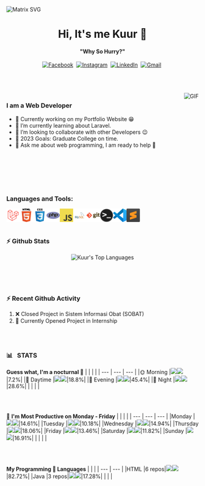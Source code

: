 ![Matrix SVG](https://raw.githubusercontent.com/rodrigograca31/rodrigograca31/master/matrix.svg)
<p>
  <h1 align="center"><b>Hi, It's me Kuur 👋</b></h1>
</p>

<p>
  <h4 align="center"><b>"Why So Hurry?"</b></h4>
</p>

<p align="center">
  <a href="https://www.facebook.com/kurniadhn"><img src="https://img.shields.io/badge/facebook-%231877F2.svg?&style=for-the-badge&logo=facebook&logoColor=white" alt="Facebook" /></a>&nbsp;
  <a href="https://instagram.com/kurniadhn"><img src="https://img.shields.io/badge/instagram-%23E4405F.svg?&style=for-the-badge&logo=instagram&logoColor=white" alt="Instagram" /></a>&nbsp;
  <a href="https://www.linkedin.com/in/dicky-kurnia-ramadhan-610361186/"><img src="https://img.shields.io/badge/linkedin-%230077B5.svg?&style=for-the-badge&logo=linkedin&logoColor=white" alt="LinkedIn" /></a>&nbsp;
  <a href="mailto:dickynakiri@gmail.com?subject=Hello%20Kuur"><img src="https://img.shields.io/badge/gmail-%23D14836.svg?&style=for-the-badge&logo=gmail&logoColor=white" alt="Gmail"/></a>&nbsp;
</p>

<br>
<br>
<br>

<img align="right" height="270px" alt="GIF" src="https://i.pinimg.com/originals/e4/26/70/e426702edf874b181aced1e2fa5c6cde.gif">

### I am a Web Developer
- 🔭 Currently working on my Portfolio Website :grin:
- 🌱 I’m currently learning about Laravel.
- 👯 I’m looking to collaborate with other Developers :wink:
- 🥅 2023 Goals: Graduate College on time.
- 💬 Ask me about web programming, I am ready to help :raised_hands:

<br>
<br>
<br>
<br>
<br>

### Languages and Tools: 
<img align="left" alt="Laravel" width="35px" src="https://raw.githubusercontent.com/github/explore/56a826d05cf762b2b50ecbe7d492a839b04f3fbf/topics/laravel/laravel.png" />
<img align="left" alt="HTML5" width="35px" src="https://raw.githubusercontent.com/github/explore/80688e429a7d4ef2fca1e82350fe8e3517d3494d/topics/html/html.png" />
<img align="left" alt="CSS3" width="35px" src="https://raw.githubusercontent.com/github/explore/80688e429a7d4ef2fca1e82350fe8e3517d3494d/topics/css/css.png" />
<img align="left" alt="PHP" width="35px" src="https://raw.githubusercontent.com/github/explore/ccc16358ac4530c6a69b1b80c7223cd2744dea83/topics/php/php.png" />
<img align="left" alt="JavaScript" width="35px" src="https://raw.githubusercontent.com/github/explore/80688e429a7d4ef2fca1e82350fe8e3517d3494d/topics/javascript/javascript.png" />
<img align="left" alt="MySQL" width="35px" src="https://raw.githubusercontent.com/github/explore/80688e429a7d4ef2fca1e82350fe8e3517d3494d/topics/mysql/mysql.png" />
<img align="left" alt="Git" width="35px" src="https://raw.githubusercontent.com/github/explore/80688e429a7d4ef2fca1e82350fe8e3517d3494d/topics/git/git.png" />
<img align="left" alt="Terminal" width="35px" src="https://raw.githubusercontent.com/github/explore/80688e429a7d4ef2fca1e82350fe8e3517d3494d/topics/terminal/terminal.png" />
<img align="left" alt="Visual Studio Code" width="35px" src="https://raw.githubusercontent.com/github/explore/80688e429a7d4ef2fca1e82350fe8e3517d3494d/topics/visual-studio-code/visual-studio-code.png" />
<img align="left" alt="Sublime Text" width="35px" src="https://raw.githubusercontent.com/github/explore/80688e429a7d4ef2fca1e82350fe8e3517d3494d/topics/sublime-text/sublime-text.png" />

<br>
<br>
<br>


### :zap: Github Stats
<p align="center">
  <img align="center" src="https://github-readme-stats.vercel.app/api/top-langs/?username=kurniadhn&theme=nightowl" width="45%" alt="Kuur's Top Languages">
  <!-- <img src="https://github-readme-stats.vercel.app/api?username=kurniadhn&show_icons=true&theme=tokyonight" width="50%" alt="Kuur's Github Stats"> -->
</p>

<br>
<br>
<br>

### :zap: Recent Github Activity
<!--START_SECTION:activity-->
1. ❌ Closed Project in Sistem Informasi Obat (SOBAT)
2. 💪 Currently Opened Project in Internship
<!-- 3. 🗣 Commented on [#143](https://github.com/dwyl/start-here/issues/143) in [dwyl/start-here](https://github.com/dwyl/start-here) -->
<!--END_SECTION:activity-->

<br>
<br>

### 📊 &nbsp; STATS

<!--START_SECTION_DAILY_COMMIT:readme-info-->
**Guess what, I'm a nocturnal 🦇** 
| | | |
| --- | --- | --- |
|🌞 Morning                |![](https://via.placeholder.com/60x22/000000/000000?text=+)![](https://via.placeholder.com/340x22/b8b8b8/b8b8b8?=text=+)|7.2%|
|🌆 Daytime                |![](https://via.placeholder.com/60x22/000000/000000?text=+)![](https://via.placeholder.com/340x22/b8b8b8/b8b8b8?=text=+)|18.8%|
|🌃 Evening                |![](https://via.placeholder.com/60x22/000000/000000?text=+)![](https://via.placeholder.com/340x22/b8b8b8/b8b8b8?=text=+)|45.4%|
|🌙 Night                  |![](https://via.placeholder.com/60x22/000000/000000?text=+)![](https://via.placeholder.com/340x22/b8b8b8/b8b8b8?=text=+)|28.6%|
| | | |
<!--END_SECTION_DAILY_COMMIT:readme-info-->

<br>
<br>

<!--START_SECTION_WEEKLY_COMMIT:readme-info-->
📅 **I'm Most Productive on Monday - Friday** 
| | | |
| --- | --- | --- |
|Monday                   |![](https://via.placeholder.com/60x22/000000/000000?text=+)![](https://via.placeholder.com/340x22/b8b8b8/b8b8b8?=text=+)|14.61%|
|Tuesday                  |![](https://via.placeholder.com/60x22/000000/000000?text=+)![](https://via.placeholder.com/340x22/b8b8b8/b8b8b8?=text=+)|10.18%|
|Wednesday                |![](https://via.placeholder.com/60x22/000000/000000?text=+)![](https://via.placeholder.com/340x22/b8b8b8/b8b8b8?=text=+)|14.94%|
|Thursday                 |![](https://via.placeholder.com/60x22/000000/000000?text=+)![](https://via.placeholder.com/340x22/b8b8b8/b8b8b8?=text=+)|18.06%|
|Friday                   |![](https://via.placeholder.com/60x22/000000/000000?text=+)![](https://via.placeholder.com/340x22/b8b8b8/b8b8b8?=text=+)|13.46%|
|Saturday                 |![](https://via.placeholder.com/60x22/000000/000000?text=+)![](https://via.placeholder.com/340x22/b8b8b8/b8b8b8?=text=+)|11.82%|
|Sunday                   |![](https://via.placeholder.com/60x22/000000/000000?text=+)![](https://via.placeholder.com/340x22/b8b8b8/b8b8b8?=text=+)|16.91%|
| | | |
<!--END_SECTION_WEEKLY_COMMIT:readme-info-->

<br>
<br>

<!--START_SECTION_LANGUAGE:readme-info-->
**My Programming 💖 Languages** 
| | |
| --- | --- |
|HTML                 |6 repos|![](https://via.placeholder.com/224x22/000000/000000?text=+)![](https://via.placeholder.com/176x22/b8b8b8/b8b8b8?=text=+)|82.72%|
|Java                 |3 repos|![](https://via.placeholder.com/156x22/000000/000000?text=+)![](https://via.placeholder.com/244x22/b8b8b8/b8b8b8?=text=+)|17.28%|
| | |
<!--END_SECTION_LANGUAGE:readme-info-->

<br>
<br>
